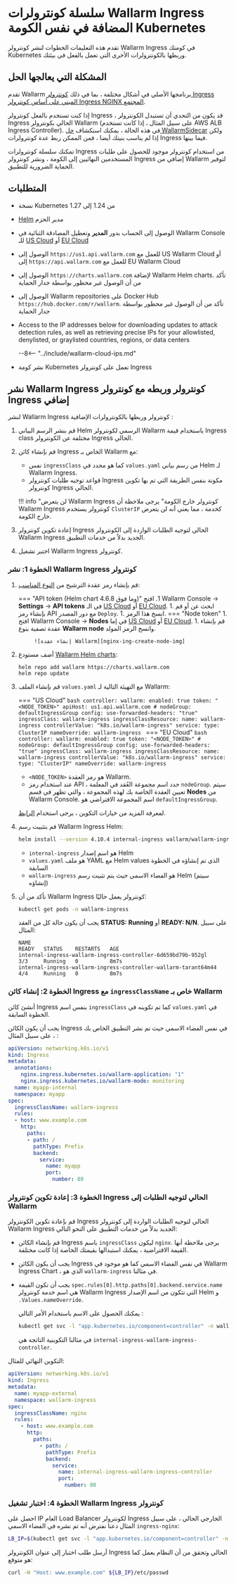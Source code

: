 [node-token-types]:                      ../user-guides/nodes/nodes.md#api-and-node-tokens-for-node-creation
[nginx-ing-create-node-img]:             ../images/user-guides/nodes/create-wallarm-node-name-specified.png

# سلسلة كونترولرات Wallarm Ingress المضافة في نفس الكومة Kubernetes

تقدم هذه التعليمات الخطوات لنشر كونترولر Wallarm Ingress في كومتك Kubernetes وربطها بالكونترولرات الأخرى التي تعمل بالفعل في بيئتك.

## المشكلة التي يعالجها الحل

تقدم Wallarm برنامجها الأصلي في أشكال مختلفة ، بما في ذلك [كونترولر Ingress المبني على أساس كونترولر Ingress NGINX المجتمع](installation-kubernetes-en.md).

إذا كنت تستخدم بالفعل كونترولر Ingress ، قد يكون من التحدي أن تستبدل الكونترولر Ingress الحالي بكونترولر Wallarm (على سبيل المثال ، إذا كانت تستخدم AWS ALB Ingress Controller). في هذه الحالة ، يمكنك استكشاف [حل WallarmSidecar](../installation/kubernetes/sidecar-proxy/deployment.md) ولكن إذا لم يناسب بنيتك أيضا ، فمن الممكن ربط عدة كونترولرات Ingress فيما بينها.

تمكنك سلسلة كونترولرات Ingress من استخدام كونترولر موجود للحصول على طلبات المستخدمين النهائيين إلى الكومة ، ونشر كونترولر Ingress إضافي من Wallarm لتوفير الحماية الضرورية للتطبيق.

## المتطلبات

* نسخة Kubernetes من 1.24 إلى 1.27
* [Helm](https://helm.sh/) مدير الحزم
* الوصول إلى الحساب بدور **المدير** وتعطيل المصادقة الثنائية في Wallarm Console للـ [US Cloud](https://us1.my.wallarm.com/) أو [EU Cloud](https://my.wallarm.com/)
* الوصول إلى `https://us1.api.wallarm.com` للعمل مع US Wallarm Cloud أو إلى `https://api.wallarm.com` للعمل مع EU Wallarm Cloud
* الوصول إلى `https://charts.wallarm.com` لإضافة Wallarm Helm charts. تأكد من أن الوصول غير محظور بواسطة جدار الحماية
* الوصول إلى Wallarm repositories على Docker Hub `https://hub.docker.com/r/wallarm`. تأكد من أن الوصول غير محظور بواسطة جدار الحماية
* Access to the IP addresses below for downloading updates to attack detection rules, as well as retrieving precise IPs for your allowlisted, denylisted, or graylisted countries, regions, or data centers

    --8<-- "../include/wallarm-cloud-ips.md"
* نشر كومة Kubernetes تعمل على كونترولر Ingress

## نشر Wallarm Ingress كونترولر وربطه مع كونترولر Ingress إضافي

لنشر Wallarm Ingress كونترولر وربطها بالكونترولرات الإضافية :

1. قم بنشر الرسم البياني Helm الرسمي لكونترولر Wallarm باستخدام قيمة Ingress class مختلفة عن الكونترولر Ingress الحالي.
1. قم بإنشاء كائن Ingress الخاص بـ Wallarm مع:

    * نفس `ingressClass` كما هو محدد في `values.yaml` من رسم بياني Helm لـ Wallarm Ingress.
    * قواعد توجيه طلبات كونترولر Ingress مكونة بنفس الطريقة التي تم بها تكوين كونترولر Ingress الحالي.

    !!! info "لن يتعرض Wallarm Ingress كونترولر خارج الكومة"
        يرجى ملاحظة أن Wallarm Ingress كونترولر يستخدم `ClusterIP` كخدمة ، مما يعني أنه لن يتعرض خارج الكومة.
1. إعادة تكوين كونترولر Ingress الحالي لتوجيه الطلبات الواردة إلى الكونترولر Wallarm Ingress الجديد بدلاً من خدمات التطبيق.
1. اختبر تشغيل Wallarm Ingress كونترولر.

### الخطوة 1: نشر Wallarm Ingress كونترولر

1. قم بإنشاء رمز عقدة الترشيح من [النوع المناسب][node-token-types]:

    === "API token (Helm chart 4.6.8 وما فوق)"
        1. افتح Wallarm Console → **Settings** → **API tokens** في الـ [US Cloud](https://us1.my.wallarm.com/settings/api-tokens) أو [EU Cloud](https://my.wallarm.com/settings/api-tokens).
        1. ابحث عن أو قم بإنشاء رمز API مع دور المصدر `Deploy`.
        1. انسخ هذا الرمز.
    === "Node token"
        1. افتح Wallarm Console → **Nodes** في إما [US Cloud](https://us1.my.wallarm.com/nodes) أو [EU Cloud](https://my.wallarm.com/nodes).
        1. قم بإنشاء عقدة تصفية بنوع **Wallarm node** وانسخ الرمز المولد.
            
            ![إنشاء عقدة Wallarm][nginx-ing-create-node-img]
1. أضف مستودع [Wallarm Helm charts](https://charts.wallarm.com/):
    ```
    helm repo add wallarm https://charts.wallarm.com
    helm repo update
    ```
1. قم بإنشاء الملف `values.yaml` مع التهيئة التالية لـ Wallarm:

    === "US Cloud"
        ```bash
        controller:
          wallarm:
            enabled: true
            token: "<NODE_TOKEN>"
            apiHost: us1.api.wallarm.com
            # nodeGroup: defaultIngressGroup
          config:
            use-forwarded-headers: "true"  
          ingressClass: wallarm-ingress
          ingressClassResource:
            name: wallarm-ingress
            controllerValue: "k8s.io/wallarm-ingress"
          service:
            type: ClusterIP
        nameOverride: wallarm-ingress
        ```
    === "EU Cloud"
        ```bash
        controller:
          wallarm:
            enabled: true
            token: "<NODE_TOKEN>"
            # nodeGroup: defaultIngressGroup
          config:
            use-forwarded-headers: "true"
          ingressClass: wallarm-ingress
          ingressClassResource:
            name: wallarm-ingress
            controllerValue: "k8s.io/wallarm-ingress"
          service:
            type: "ClusterIP"
        nameOverride: wallarm-ingress
        ```    
    
    * `<NODE_TOKEN>` هو رمز العقدة Wallarm.
    * عند استخدام رمز API ، حدد اسم مجموعة العُقد في المعلمة `nodeGroup`. سيتم تعيين العقدة الخاصة بك لهذه المجموعة ، والتي تظهر في قسم **Nodes** من Wallarm Console. اسم المجموعة الافتراضي هو `defaultIngressGroup`.

    لمعرفة المزيد من خيارات التكوين ، يرجى استخدام [الرابط](configure-kubernetes-en.md).
1. قم بتثبيت رسم Wallarm Ingress Helm:
    ``` bash
    helm install --version 4.10.4 internal-ingress wallarm/wallarm-ingress -n wallarm-ingress -f values.yaml --create-namespace
    ```

    * `internal-ingress` هو اسم إصدار Helm
    * `values.yaml` هو ملف YAML مع Helm values الذي تم إنشاؤه في الخطوة السابقة
    * `wallarm-ingress` هو الفضاء الاسمي حيث يتم تثبيت رسم Helm (سيتم إنشاؤه)
1. تأكد من أن Wallarm Ingress كونترولر يعمل حاليًا: 

    ```bash
    kubectl get pods -n wallarm-ingress
    ```

    يجب أن يكون حالة كل من العقد **STATUS: Running** أو **READY: N/N**. على سبيل المثال:

    ```
    NAME                                                             READY   STATUS    RESTARTS   AGE
    internal-ingress-wallarm-ingress-controller-6d659bd79b-952gl      3/3     Running   0          8m7s
    internal-ingress-wallarm-ingress-controller-wallarm-tarant64m44   4/4     Running   0          8m7s
    ```

### الخطوة 2: إنشاء كائن Ingress مع `ingressClassName` خاص بـ Wallarm

أنشئ كائن Ingress بنفس اسم `ingressClass` كما تم تكوينه في `values.yaml` في الخطوة السابقة.

يجب أن يكون الكائن Ingress في نفس الفضاء الاسمي حيث تم نشر التطبيق الخاص بك ، على سبيل المثال :

```yaml
apiVersion: networking.k8s.io/v1
kind: Ingress
metadata:
  annotations:
    nginx.ingress.kubernetes.io/wallarm-application: "1"
    nginx.ingress.kubernetes.io/wallarm-mode: monitoring
  name: myapp-internal
  namespace: myapp
spec:
  ingressClassName: wallarm-ingress
  rules:
  - host: www.example.com
    http:
      paths:
      - path: /
        pathType: Prefix
        backend:
          service:
            name: myapp
            port:
              number: 80
```

### الخطوة 3: إعادة تكوين كونترولر Ingress الحالي لتوجيه الطلبات إلى Wallarm

قم بإعادة تكوين الكونترولر Ingress الحالي لتوجيه الطلبات الواردة إلى كونترولر Wallarm Ingress الجديد بدلاً من خدمات التطبيق على النحو التالي:

* قم بإنشاء الكائن Ingress باسم `ingressClass` ليكون `nginx`. يرجى ملاحظة أنها القيمة الافتراضية ، يمكنك استبدالها بقيمتك الخاصة إذا كانت مختلفة. 
* يجب أن يكون الكائن Ingress في نفس الفضاء الاسمي كما هو موجود في Wallarm Ingress Chart ، الذي هو `wallarm-ingress` في مثالنا.
* يجب أن تكون القيمة `spec.rules[0].http.paths[0].backend.service.name` هي اسم خدمة كونترولر Wallarm Ingress التي تتكون من اسم الإصدار Helm و `.Values.nameOverride`.

    يمكنك الحصول على الاسم باستخدام الأمر التالي :
   
    ```bash
    kubectl get svc -l "app.kubernetes.io/component=controller" -n wallarm-ingress -o=jsonpath='{.items[0].metadata.name}'
    ```

    في مثالنا التكوينية الناتجة هي `internal-ingress-wallarm-ingress-controller`.

التكوين النهائي للمثال:

```yaml
apiVersion: networking.k8s.io/v1
kind: Ingress
metadata:
  name: myapp-external
  namespace: wallarm-ingress
spec:
  ingressClassName: nginx
  rules:
    - host: www.example.com
      http:
        paths:
          - path: /
            pathType: Prefix
            backend:
              service:
                name: internal-ingress-wallarm-ingress-controller
                port:
                  number: 80
```

### الخطوة 4: اختبار تشغيل Wallarm Ingress كونترولر

احصل على IP العام Load Balancer لكونترولر Ingress الخارجي الحالي ، على سبيل المثال دعنا نفترض أنه تم نشره في الفضاء الاسمي `ingress-nginx`:

```bash
LB_IP=$(kubectl get svc -l "app.kubernetes.io/component=controller" -n ingress-nginx -o=jsonpath='{.items[0].status.loadBalancer.ingress[0].ip}')
```

أرسل طلب اختبار إلى عنوان الكونترولر Ingress الحالي وتحقق من أن النظام يعمل كما هو متوقع:

```bash
curl -H "Host: www.example.com" ${LB_IP}/etc/passwd
```
